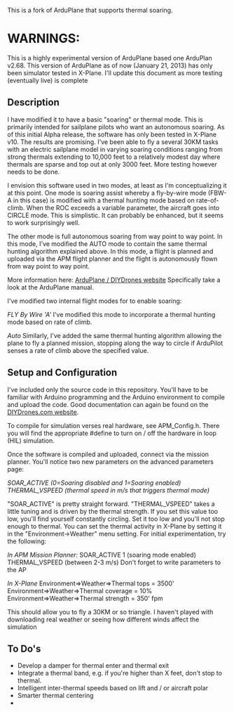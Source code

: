 This is a fork of ArduPlane that supports thermal soaring.

WARNINGS:
=========
This is a highly experimental version of ArduPlane based one ArduPlan v2.68. 
This version of ArduPlane as of now (January 21, 2013) has only been simulator tested
in X-Plane.  I'll update this document as more testing (eventually live) is complete

Description
-----------
I have modified it to have a basic "soaring" or thermal mode.  This is primarily intended 
for sailplane pilots who want an autonomous soaring. As of this initial Alpha release, the 
software has only been tested in X-Plane v10.  The results are promising.  I've been able
to fly a several 30KM tasks with an electric sailplane model in varying soaring conditions
ranging from strong thermals extending to 10,000 feet to a relatively modest day where
thermals are sparse and top out at only 3000 feet.  More testing however needs to be done.

I envision this software used in two modes, at least as I'm conceptualizing it at this point.
One mode is soaring assist whereby a fly-by-wire mode (FBW-A in this case) is modified with
a thermal hunting mode based on rate-of-climb.  When the ROC exceeds a variable parameter, 
the aircraft goes into CIRCLE mode.  This is simplistic.  It can probably be enhanced, but
it seems to work surprisingly well.

The other mode is full autonomous soaring from way point to way point.  In this mode, I've
modified the AUTO mode to contain the same thermal hunting algorithm explained above.  In this 
mode, a flight is planned and uploaded via the APM flight planner and the flight is autonomously
flown from way point to way point.  

More information here: [ArduPlane / DIYDrones website](http://www.diydrones.com)
Specifically take a look at the ArduPlane manual.

I've modified two internal flight modes for to enable soaring:

*FLY By Wire 'A'*
I've modified this mode to incorporate a thermal hunting mode based on rate of climb.  

*Auto*
Similarly, I've added the same thermal hunting algorithm allowing the plane to fly 
a planned mission, stopping along the way to circle if ArduPilot senses a rate of climb
above the specified value.

Setup and Configuration
------------------------
I've included only the source code in this repository.  You'll have to be familiar with Arduino programming and
the Arduino environment to compile and upload the code.  Good documentation can again be found on the [DIYDrones.com website](http://www.diydrones.com).

To compile for simulation verses real hardware, see APM_Config.h.  There you will find the appropriate #define to turn on / off the 
hardware in loop (HIL) simulation.  

Once the software is compiled and uploaded, connect via the mission planner.  You'll notice two new parameters 
on the advanced parameters page:

*SOAR_ACTIVE (0=Soaring disabled and 1=Soaring enabled)*
*THERMAL_VSPEED (thermal speed in m/s that triggers thermal mode)*

"SOAR_ACTIVE" is pretty straight forward.  "THERMAL_VSPEED" takes a little tuning and is driven by the thermal strength.  If you set this value too
low, you'll find yourself constantly circling.  Set it too low and you'll not stop enough to thermal.  You can set the thermal
activity in X-Plane by setting it in the "Environment->Weather" menu setting.  For initial experimentation, try the following:

*In APM Mission Planner:*
SOAR_ACTIVE 1 (soaring mode enabled)
THERMAL_VSPEED (between 2-3 m/s)
Don't forget to write parameters to the AP

*In X-Plane*
Environment=>Weather=>Thermal tops = 3500'
Environment=>Weather=>Thermal coverage = 10%
Environment=>Weather=>Thermal strength = 350' fpm

This should allow you to fly a 30KM or so triangle.  I haven't played with downloading real weather or seeing how different winds affect 
the simulation

To Do's
-------
* Develop a damper for thermal enter and thermal exit
* Integrate a thermal band, e.g. if you're higher than X feet, don't stop to thermal.
* Intelligent inter-thermal speeds based on lift and / or aircraft polar
* Smarter thermal centering
* 






